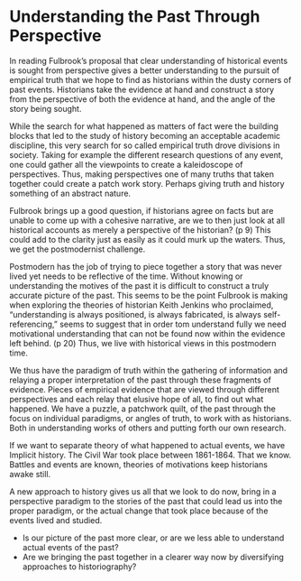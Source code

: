 # Understanding the Past Through Perspective 


In reading Fulbrook’s proposal that clear understanding of historical events is sought from perspective gives a better understanding to the pursuit of empirical truth that we hope to find as historians within the dusty corners of past events. Historians take the evidence at hand and construct a story from the perspective of both the evidence at hand, and the angle of the story being sought. 

While the search for what happened as matters of fact were the building blocks that led to the study of history becoming an acceptable academic discipline, this very search for so called empirical truth drove divisions in society. Taking for example the different research questions of any event, one could gather all the viewpoints to create a kaleidoscope of perspectives. Thus, making perspectives one of many truths that taken together could create a patch work story. Perhaps giving truth and history something of an abstract nature. 

Fulbrook brings up a good question, if historians agree on facts but are unable to come up with a cohesive narrative, are we to then just look at all historical accounts as merely a perspective of the historian? (p 9) This could add to the clarity just as easily as it could murk up the waters. Thus, we get the postmodernist challenge. 

Postmodern has the job of trying to piece together a story that was never lived yet needs to be reflective of the time. Without knowing or understanding the motives of the past it is difficult to construct a truly accurate picture of the past. This seems to be the point Fulbrook is making when exploring the theories of historian Keith Jenkins who proclaimed, “understanding is always positioned, is always fabricated, is always self-referencing,” seems to suggest that in order tom understand fully we need motivational understanding that can not be found now within the evidence left behind. (p 20) Thus, we live with historical views in this postmodern time. 

We thus have the paradigm of truth within the gathering of information and relaying a proper interpretation of the past through these fragments of evidence. Pieces of empirical evidence that are viewed through different perspectives and each relay that elusive hope of all, to find out what happened. We have a puzzle, a patchwork quilt, of the past through the focus on individual paradigms, or angles of truth, to work with as historians. Both in understanding works of others and putting forth our own research. 

If we want to separate theory of what happened to actual events, we have Implicit history. The Civil War took place between 1861-1864. That we know. Battles and events are known, theories of motivations keep historians awake still. 

A new approach to history gives us all that we look to do now, bring in a perspective paradigm to the stories of the past that could lead us into the proper paradigm, or the actual change that took place because of the events lived and studied. 





- Is our picture of the past more clear, or are we less able to understand actual events of the past? 
- Are we bringing the past together in a clearer way now by diversifying approaches to historiography? 
